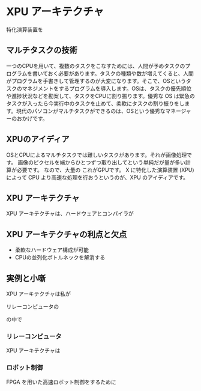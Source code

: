 # XPU アーキテクチャ

特化演算装置を

## マルチタスクの技術

一つのCPUを用いて、複数のタスクをこなすためには、人間が予めタスクのプログラムを書いておく必要があります。タスクの種類や数が増えてくると、人間がプログラムを手書きして管理するのが大変になります。そこで、OSというタスクのマネジメントをするプログラムを導入します。OSは、タスクの優先順位や進捗状況などを勘案して、タスクをCPUに割り振ります。優秀な OS は緊急のタスクが入ったら今実行中のタスクを止めて、柔軟にタスクの割り振りをします。現代のパソコンがマルチタスクができるのは、OSという優秀なマネージャーのおかげです。

## XPUのアイディア

OSとCPUによるマルチタスクでは難しいタスクがあります。それが画像処理です。
画像のピクセルを端からひとつずつ取り出してという単純だが量が多い計算が必要です。
なので、大量の
これがGPUです。
X に特化した演算装置 (XPU) によって CPU より高速な処理を行おうというのが、XPU のアイディアです。

## XPU アーキテクチャ

XPU アーキテクチャは、ハードウェアとコンパイラが

## XPU アーキテクチャの利点と欠点

- 柔軟なハードウェア構成が可能
- CPUの並列化ボトルネックを解消する

## 実例と小噺

XPU アーキテクチャは私が

リレーコンピュータの

の中で

### リレーコンピュータ

XPU アーキテクチャは


### ロボット制御

FPGA を用いた高速ロボット制御をするために
